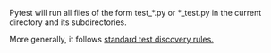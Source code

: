 Pytest will run all files of the form test_*.py or *_test.py in the current directory and its subdirectories.
 
More generally, it follows [standard test discovery rules.](https://docs.pytest.org/en/latest/goodpractices.html#test-discovery)

